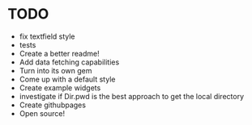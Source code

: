 TODO
====

- fix textfield style
- tests
- Create a better readme!
- Add data fetching capabilities
- Turn into its own gem
- Come up with a default style
- Create example widgets
- investigate if Dir.pwd is the best approach to get the local directory
- Create githubpages
- Open source!
